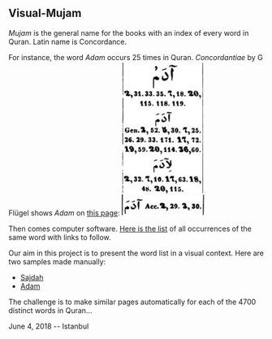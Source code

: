 ## Visual-Mujam

_Mujam_ is the general name for the books with an index of every word in Quran. Latin name is Concordance.

For instance, the word _Adam_ occurs 25 times in Quran. _Concordantiae_ by G Flügel shows _Adam_ on [this page](https://archive.org/stream/concordantiaeco00flgoog#page/n28/mode/2up):
![Picture](Adem/Adem%20mucem.jpg)

Then comes computer software. [Here is the list](http://corpus.quran.com/qurandictionary.jsp?q=adm) of all occurrences of the same word with links to follow.

Our aim in this project is to present the word list in a visual context. Here are two samples made manually:
* [Sajdah](https://maeyler.github.io/Visual-Mujam/VM%20sajdah.html)
* [Adam](https://maeyler.github.io/Visual-Mujam/Adem/Adem%20VM.html)

The challenge is to make similar pages automatically for each of the 4700 distinct words in Quran...

June 4, 2018 -- Istanbul
